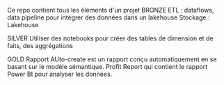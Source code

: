 Ce repo contient tous les éléments d'un projet 
BRONZE 
ETL : dataflows, data pipeline pour intégrer des données dans un lakehouse
Stockage : Lakehouse

SILVER
Utiliser des notebooks pour créer des tables de dimension et de faits, des aggrégations

GOLD
Rapport AUto-create est un rapport conçu automatiquement en se basant sur le modèle sémantique.
Profit Report qui contient le rapport Power BI pour analyser les données.

